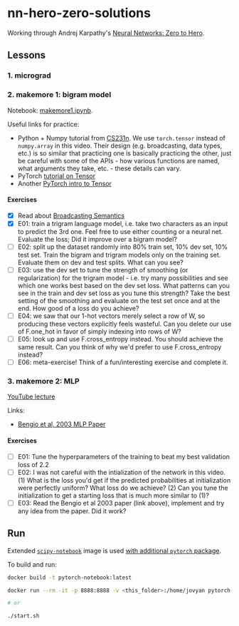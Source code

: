 # nn-hero-zero-solutions

Working through Andrej Karpathy's [Neural Networks: Zero to Hero](https://karpathy.ai/zero-to-hero.html).

## Lessons

### 1. micrograd

### 2. makemore 1: bigram model

Notebook: [makemore1.ipynb](./makemore1.ipynb).

Useful links for practice:

- Python + Numpy tutorial from [CS231n](https://cs231n.github.io/python-numpy-tutorial/). We use `torch.tensor` instead of `numpy.array` in this video. Their design (e.g. broadcasting, data types, etc.) is so similar that practicing one is basically practicing the other, just be careful with some of the APIs - how various functions are named, what arguments they take, etc. - these details can vary.
- PyTorch [tutorial on Tensor](https://pytorch.org/tutorials/beginner/basics/tensorqs_tutorial.html)
- Another [PyTorch intro to Tensor](https://pytorch.org/tutorials/beginner/nlp/pytorch_tutorial.html)

#### Exercises

- [x] Read about [Broadcasting Semantics](https://pytorch.org/docs/stable/notes/broadcasting.html)
- [x] E01: train a trigram language model, i.e. take two characters as an input to predict the 3rd one. Feel free to use either counting or a neural net. Evaluate the loss; Did it improve over a bigram model?
- [ ] E02: split up the dataset randomly into 80% train set, 10% dev set, 10% test set. Train the bigram and trigram models only on the training set. Evaluate them on dev and test splits. What can you see?
- [ ] E03: use the dev set to tune the strength of smoothing (or regularization) for the trigram model - i.e. try many possibilities and see which one works best based on the dev set loss. What patterns can you see in the train and dev set loss as you tune this strength? Take the best setting of the smoothing and evaluate on the test set once and at the end. How good of a loss do you achieve?
- [ ] E04: we saw that our 1-hot vectors merely select a row of W, so producing these vectors explicitly feels wasteful. Can you delete our use of F.one_hot in favor of simply indexing into rows of W?
- [ ] E05: look up and use F.cross_entropy instead. You should achieve the same result. Can you think of why we'd prefer to use F.cross_entropy instead?
- [ ] E06: meta-exercise! Think of a fun/interesting exercise and complete it.

### 3. makemore 2: MLP

[YouTube lecture](https://www.youtube.com/watch?v=TCH_1BHY58I)

Links:

- [Bengio et al, 2003 MLP Paper](https://www.jmlr.org/papers/volume3/bengio03a/bengio03a.pdf)

#### Exercises

- [ ] E01: Tune the hyperparameters of the training to beat my best validation loss of 2.2
- [ ] E02: I was not careful with the intialization of the network in this video. (1) What is the loss you'd get if the predicted probabilities at initialization were perfectly uniform? What loss do we achieve? (2) Can you tune the initialization to get a starting loss that is much more similar to (1)?
- [ ] E03: Read the Bengio et al 2003 paper (link above), implement and try any idea from the paper. Did it work?

## Run

Extended [`scipy-notebook`](https://hub.docker.com/r/jupyter/scipy-notebook/) image is used [with additional `pytorch` package](./Dockerfile).

To build and run:

```sh
docker build -t pytorch-notebook:latest

docker run --rm -it -p 8888:8888 -v <this_folder>:/home/jovyan pytorch-notebook:latest

# or

./start.sh
```

